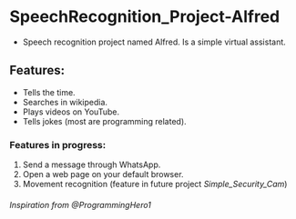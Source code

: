 # SpeechRecognition_Project-Alfred
+ Speech recognition project named Alfred. Is a simple virtual assistant.

## Features:
+ Tells the time.
+ Searches in wikipedia.
+ Plays videos on YouTube.
+ Tells jokes (most are programming related).

### Features in progress:
1. Send a message through WhatsApp.
2. Open a web page on your default browser.
3. Movement recognition (feature in future project _Simple_Security_Cam_)

###### Inspiration from @ProgrammingHero1
